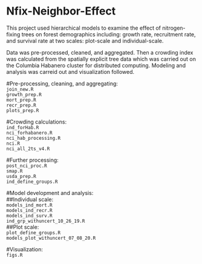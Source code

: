 # Nfix-Neighbor-Effect

This project used hierarchical models to examine the effect of nitrogen-fixing trees on forest demographics including: growth rate, recruitment rate, and survival rate at two scales: plot-scale and individual-scale.

Data was pre-processed, cleaned, and aggregated. Then a crowding index was calculated from the spatially explicit tree data which was carried out on the Columbia Habanero cluster for distributed computing. Modeling and analysis was carreid out and visualization followed.

#Pre-processing, cleaning, and aggregating:</br>
`join_new.R`</br>
`growth_prep.R`</br>
`mort_prep.R` </br>
`recr_prep.R` </br>
`plots_prep.R` </br>

#Crowding calculations:</br>
`ind_forHab.R`</br>
`nci_forhabanero.R` </br>
`nci_hab_processing.R` </br>
`nci.R` </br>
`nci_all_2ts_v4.R` </br>

#Further processing:</br>
`post_nci_proc.R` </br>
`smap.R` </br>
`usda_prep.R` </br>
`ind_define_groups.R`</br>


#Model development and analysis:</br>
##Individual scale: </br>
`models_ind_mort.R`</br>
`models_ind_recr.R`</br>
`models_ind_surv.R`</br>
`ind_grp_withuncert_10_26_19.R`</br>
##Plot scale: </br>
`plot_define_groups.R` </br>
`models_plot_withuncert_07_08_20.R` </br>

#Visualization:</br>
`figs.R`
